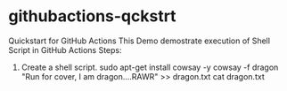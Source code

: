 # githubactions-qckstrt
Quickstart for GitHub Actions
This Demo demostrate execution of Shell Script in GitHub Actions
Steps:
1. Create a shell script.
sudo apt-get install cowsay -y
cowsay -f  dragon "Run for cover, I am dragon....RAWR" >> dragon.txt
cat dragon.txt
